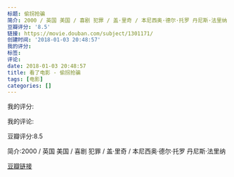 ```yaml
---
标题: 偷拐抢骗
简介: 2000 / 英国 美国 / 喜剧 犯罪 / 盖·里奇 / 本尼西奥·德尔·托罗 丹尼斯·法里纳
豆瓣评分: '8.5'
链接: https://movie.douban.com/subject/1301171/
创建时间: '2018-01-03 20:48:57'
我的评分:
标签:
评论:
date: 2018-01-03 20:48:57
title: 看了电影 - 偷拐抢骗
tags: [电影]
categories: []
---
```


我的评分:

我的评论:

豆瓣评分:8.5

简介:2000 / 英国 美国 / 喜剧 犯罪 / 盖·里奇 / 本尼西奥·德尔·托罗 丹尼斯·法里纳

[豆瓣链接](https://movie.douban.com/subject/1301171/)

